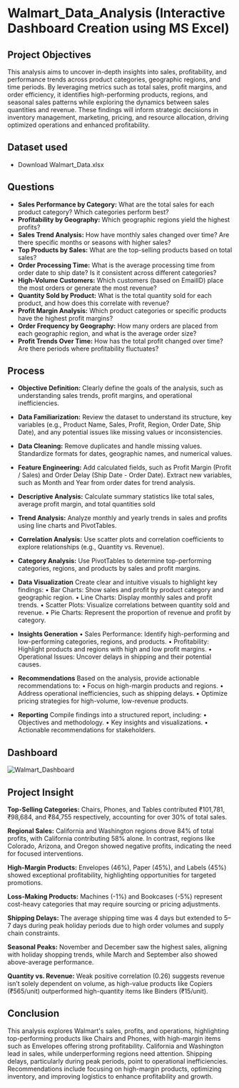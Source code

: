 # Walmart_Data_Analysis (Interactive Dashboard Creation using MS Excel)

## Project Objectives 
This analysis aims to uncover in-depth insights into sales, profitability, and performance trends across product categories, geographic regions, and time periods. By leveraging metrics such as total sales, profit margins, and order efficiency, it identifies high-performing products, regions, and seasonal sales patterns while exploring the dynamics between sales quantities and revenue. These findings will inform strategic decisions in inventory management, marketing, pricing, and resource allocation, driving optimized operations and enhanced profitability.

## Dataset used	
-	Download Walmart_Data.xlsx

## Questions
  - **Sales Performance by Category:** What are the total sales for each product category? Which categories perform best?
  - **Profitability by Geography:** Which geographic regions yield the highest profits?
  - **Sales Trend Analysis:** How have monthly sales changed over time? Are there specific months or seasons with higher sales?
  - **Top Products by Sales:** What are the top-selling products based on total sales?
  - **Order Processing Time:** What is the average processing time from order date to ship date? Is it consistent across different categories?
  - **High-Volume Customers:** Which customers (based on EmailID) place the most orders or generate the most revenue?
  - **Quantity Sold by Product:** What is the total quantity sold for each product, and how does this correlate with revenue?
  - **Profit Margin Analysis:** Which product categories or specific products have the highest profit margins?
  - **Order Frequency by Geography:** How many orders are placed from each geographic region, and what is the average order size?
  - **Profit Trends Over Time:** How has the total profit changed over time? Are there periods where profitability fluctuates?

## Process
  - **Objective Definition:** Clearly define the goals of the analysis, such as understanding sales trends, profit margins, and operational inefficiencies.

  - **Data Familiarization:** Review the dataset to understand its structure, key variables (e.g., Product Name, Sales, Profit, Region, Order Date, Ship Date), and any potential issues 
                              like missing values or inconsistencies.

  - **Data Cleaning:**
      Remove duplicates and handle missing values.
      Standardize formats for dates, geographic names, and numerical values.

  - **Feature Engineering:**
      Add calculated fields, such as Profit Margin (Profit / Sales) and Order Delay (Ship Date - Order Date).
      Extract new variables, such as Month and Year from order dates for trend analysis.

  - **Descriptive Analysis:**
      Calculate summary statistics like total sales, average profit margin, and total quantities sold

  - **Trend Analysis:**
      Analyze monthly and yearly trends in sales and profits using line charts and PivotTables.

  - **Correlation Analysis:**
      Use scatter plots and correlation coefficients to explore relationships (e.g., Quantity vs. Revenue).

  - **Category Analysis:**
      Use PivotTables to determine top-performing categories, regions, and products by sales and profit margins.

  - **Data Visualization**
      Create clear and intuitive visuals to highlight key findings:
        •	Bar Charts: Show sales and profit by product category and geographic region.
        •	Line Charts: Display monthly sales and profit trends.
        •	Scatter Plots: Visualize correlations between quantity sold and revenue.
        •	Pie Charts: Represent the proportion of revenue and profit by category.

  - **Insights Generation**
        •	Sales Performance: Identify high-performing and low-performing categories, regions, and products.
        •	Profitability: Highlight products and regions with high and low profit margins.
        •	Operational Issues: Uncover delays in shipping and their potential causes.

  - **Recommendations**
      Based on the analysis, provide actionable recommendations to:
        •	Focus on high-margin products and regions.
        •	Address operational inefficiencies, such as shipping delays.
        •	Optimize pricing strategies for high-volume, low-revenue products.

  - **Reporting**
      Compile findings into a structured report, including:
        •	Objectives and methodology.
        •	Key insights and visualizations.
        •	Actionable recommendations for stakeholders.
    
## Dashboard
      
![Walmart_Dashboard](https://github.com/user-attachments/assets/dd87ef9c-5fcc-494e-aa84-c6281ec3d802)


## Project Insight 
**Top-Selling Categories:** Chairs, Phones, and Tables contributed ₹101,781, ₹98,684, and ₹84,755 respectively, accounting for over 30% of total sales.

**Regional Sales:** California and Washington regions drove 84% of total profits, with California contributing 58% alone. In contrast, regions like Colorado, Arizona, and Oregon showed negative profits, indicating the need for focused interventions.

**High-Margin Products:** Envelopes (46%), Paper (45%), and Labels (45%) showed exceptional profitability, highlighting opportunities for targeted promotions.

**Loss-Making Products:** Machines (-1%) and Bookcases (-5%) represent cost-heavy categories that may require sourcing or pricing adjustments.

**Shipping Delays:** The average shipping time was 4 days but extended to 5–7 days during peak holiday periods due to high order volumes and supply chain constraints.

**Seasonal Peaks:** November and December saw the highest sales, aligning with holiday shopping trends, while March and September also showed above-average performance.

**Quantity vs. Revenue:** Weak positive correlation (0.26) suggests revenue isn’t solely dependent on volume, as high-value products like Copiers (₹565/unit) outperformed high-quantity items like Binders (₹15/unit).


## Conclusion 
This analysis explores Walmart's sales, profits, and operations, highlighting top-performing products like Chairs and Phones, with high-margin items such as Envelopes offering strong profitability. California and Washington lead in sales, while underperforming regions need attention. Shipping delays, particularly during peak periods, point to operational inefficiencies. Recommendations include focusing on high-margin products, optimizing inventory, and improving logistics to enhance profitability and growth.



